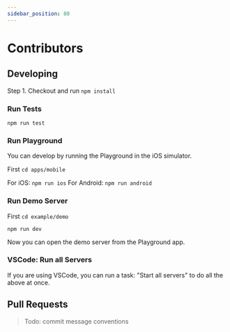 ```yaml
---
sidebar_position: 80
---
```


# Contributors

## Developing

Step 1. Checkout and run `npm install`

### Run Tests

`npm run test`

### Run Playground

You can develop by running the Playground in the iOS simulator.

First `cd apps/mobile`

For iOS: `npm run ios`
For Android: `npm run android`

### Run Demo Server

First `cd example/demo`

`npm run dev`

Now you can open the demo server from the Playground app.

### VSCode: Run all Servers

If you are using VSCode, you can run a task: "Start all servers" to do all the above at once.

## Pull Requests

> Todo: commit message conventions

